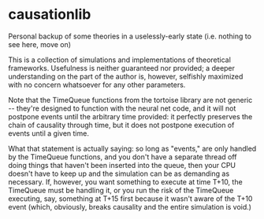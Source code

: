 # causationlib
Personal backup of some theories in a uselessly-early state (i.e. nothing to see here, move on)

This is a collection of simulations and implementations of theoretical frameworks.  Usefulness is neither guaranteed nor provided; a deeper understanding on the part of the author is, however, selfishly maximized with no concern whatsoever for any other parameters.

Note that the TimeQueue functions from the tortoise library are not generic -- they're designed to function with the neural net code, and it will not postpone events until the arbitrary time provided: it perfectly preserves the chain of causality through time, but it does not postpone execution of events until a given time.

What that statement is actually saying: so long as "events," are only handled by the TimeQueue functions, and you don't have a separate thread off doing things that haven't been inserted into the queue, then your CPU doesn't have to keep up and the simulation can be as demanding as necessary.  If, however, you want something to execute at time T+10, the TimeQueue must be handling it, or you run the risk of the TimeQueue executing, say, something at T+15 first because it wasn't aware of the T+10 event (which, obviously, breaks causality and the entire simulation is void.)
